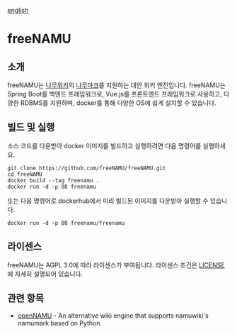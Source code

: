 [english](./README.md)
# freeNAMU

## 소개
freeNAMU는 [나무위키](https://namu.wiki)의 [나무마크](https://namu.wiki/w/나무마크)를 지원하는 대안 위키 엔진입니다. freeNAMU는 Spring Boot를 백엔드 프레임워크로, Vue.js를 프론트엔드 프레임워크로 사용하고, 다양한 RDBMS를 지원하며, docker를 통해 다양한 OS에 쉽게 설치할 수 있습니다.

## 빌드 및 실행
소스 코드를 다운받아 docker 이미지를 빌드하고 실행하려면 다음 명령어를 실행하세요.
```
git clone https://github.com/freeNAMU/freeNAMU.git
cd freeNAMU
docker build --tag freenamu .
docker run -d -p 80 freenamu
```
또는 다음 명령어로 dockerhub에서 미리 빌드된 이미지를 다운받아 실행할 수 있습니다.
```
docker run -d -p 80 freenamu/freenamu
```

## 라이센스
freeNAMU는 AGPL 3.0에 따라 라이센스가 부여됩니다. 라이센스 조건은 [LICENSE](./LICENSE)에 자세히 설명되어 있습니다.

## 관련 항목
* [openNAMU](https://github.com/openNAMU/openNAMU) - An alternative wiki engine that supports namuwiki's namumark based on Python.
